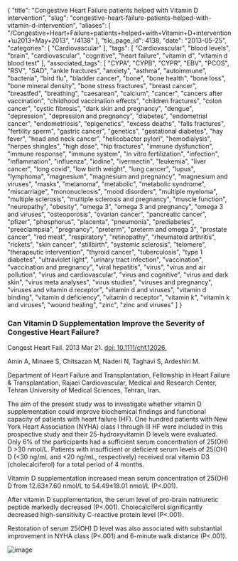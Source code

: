 {
    "title": "Congestive Heart Failure patients helped with Vitamin D intervention",
    "slug": "congestive-heart-failure-patients-helped-with-vitamin-d-intervention",
    "aliases": [
        "/Congestive+Heart+Failure+patients+helped+with+Vitamin+D+intervention+\u2013+May+2013",
        "/4138"
    ],
    "tiki_page_id": 4138,
    "date": "2013-05-25",
    "categories": [
        "Cardiovascular"
    ],
    "tags": [
        "Cardiovascular",
        "blood levels",
        "brain",
        "cardiovascular",
        "cognitive",
        "heart failure",
        "vitamin d",
        "vitamin d blood test"
    ],
    "associated_tags": [
        "CYPA",
        "CYPB",
        "CYPR",
        "EBV",
        "PCOS",
        "RSV",
        "SAD",
        "ankle fractures",
        "anxiety",
        "asthma",
        "autoimmune",
        "bacteria",
        "bird flu",
        "bladder cancer",
        "bone",
        "bone health",
        "bone loss",
        "bone mineral density",
        "bone stress fractures",
        "breast cancer",
        "breastfed",
        "breathing",
        "caesarean",
        "calcium",
        "cancer",
        "cancers after vaccination",
        "childhood vaccination effects",
        "children fractures",
        "colon cancer",
        "cystic fibrosis",
        "dark skin and pregnancy",
        "dengue",
        "depression",
        "depression and pregnancy",
        "diabetes",
        "endometrial cancer",
        "endometriosis",
        "epigenetics",
        "excess deaths",
        "falls fractures",
        "fertility sperm",
        "gastric cancer",
        "genetics",
        "gestational diabetes",
        "hay fever",
        "head and neck cancer",
        "helicobacter pylori",
        "hemodialysis",
        "herpes shingles",
        "high dose",
        "hip fractures",
        "immune dysfunction",
        "immune response",
        "immune system",
        "in vitro fertilization",
        "infection",
        "inflammation",
        "influenza",
        "iodine",
        "ivermectin",
        "leukemia",
        "liver cancer",
        "long covid",
        "low birth weight",
        "lung cancer",
        "lupus",
        "lymphoma",
        "magnesium",
        "magnesium and pregnancy",
        "magnesium and viruses",
        "masks",
        "melanoma",
        "metabolic",
        "metabolic syndrome",
        "miscarriage",
        "mononucleosis",
        "mood disorders",
        "multiple myeloma",
        "multiple sclerosis",
        "multiple sclerosis and pregnancy",
        "muscle function",
        "neuropathy",
        "obesity",
        "omega 3",
        "omega 3 and pregnancy",
        "omega 3 and viruses",
        "osteoporosis",
        "ovarian cancer",
        "pancreatic cancer",
        "pfizer",
        "phosphorus",
        "placenta",
        "pneumonia",
        "prediabetes",
        "preeclampsia",
        "pregnancy",
        "preterm",
        "preterm and omega 3",
        "prostate cancer",
        "red meat",
        "respiratory",
        "retinopathy",
        "rheumatoid arthritis",
        "rickets",
        "skin cancer",
        "stillbirth",
        "systemic sclerosis",
        "telomere",
        "therapeutic intervention",
        "thyroid cancer",
        "tuberculosis",
        "type 1 diabetes",
        "ultraviolet light",
        "urinary tract infection",
        "vaccination",
        "vaccination and pregnancy",
        "viral hepatitis",
        "virus",
        "virus and air pollution",
        "virus and cardiovascular",
        "virus and cognitive",
        "virus and dark skin",
        "virus meta analyses",
        "virus studies",
        "viruses and pregnancy",
        "viruses and vitamin d receptor",
        "vitamin d and viruses",
        "vitamin d binding",
        "vitamin d deficiency",
        "vitamin d receptor",
        "vitamin k",
        "vitamin k and viruses",
        "wound healing",
        "zinc",
        "zinc and viruses"
    ]
}


### Can Vitamin D Supplementation Improve the Severity of Congestive Heart Failure?

Congest Heart Fail. 2013 Mar 21. [doi: 10.1111/chf.12026.](https://doi.org/10.1111/chf.12026.) 

Amin A, Minaee S, Chitsazan M, Naderi N, Taghavi S, Ardeshiri M.

Department of Heart Failure and Transplantation, Fellowship in Heart Failure & Transplantation, Rajaei Cardiovascular, Medical and Research Center, Tehran University of Medical Sciences, Tehran, Iran.

The aim of the present study was to investigate whether vitamin D supplementation could improve biochemical findings and functional capacity of patients with heart failure (HF). One hundred patients with New York Heart Association (NYHA) class I through III HF were included in this prospective study and their 25-hydroxyvitamin D levels were evaluated. Only 6% of the participants had a sufficient serum concentration of 25(OH) D >30 nmol/L. Patients with insufficient or deficient serum levels of 25(OH) D (<30 ng/mL and <20 ng/mL, respectively) received oral vitamin D3 (cholecalciferol) for a total period of 4 months. 

Vitamin D supplementation increased mean serum concentration of 25(OH) D from 12.63±7.60 nmol/L to 54.49±18.01 nmol/L (P<.001). 

After vitamin D supplementation, the serum level of pro-brain natriuretic peptide markedly decreased (P<.001). Cholecalciferol significantly decreased high-sensitivity C-reactive protein level (P<.001). 

Restoration of serum 25(OH) D level was also associated with substantial improvement in NYHA class (P<.001) and 6-minute walk distance (P<.001).

<img src="https://d378j1rmrlek7x.cloudfront.net/attachments/jpeg/chf.jpg" alt="image">